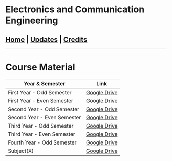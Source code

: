 # Electronics and Communication Engineering

## [Home](../main/index.md) | [Updates](../main/updates.md) | [Credits](../main/credits.md)

---

# Course Material

| Year & Semester             | Link                                                                                                    |
| --------------------------- | ------------------------------------------------------------------------------------------------------- |
| First Year - Odd Semester   | [Google Drive](https://drive.google.com/drive/folders/1FiCgEa91I-XJijdQoLoWKjrkUnn9t7mN?usp=sharing)    |
| First Year - Even Semester  | [Google Drive](https://drive.google.com/drive/folders/1ao2QZAWeJbthGnulw6hSe1J2NzJcK880?usp=sharing)    |
| Second Year - Odd Semester  | [Google Drive](https://drive.google.com/drive/folders/1RkvfO6Y54Rh-h41R-hzkFLErnRX2v54A?usp=sharing)    |
| Second Year - Even Semester | [Google Drive](https://drive.google.com/drive/folders/1J-ktlXfEXoJSCnfRvROSQF4N1LjdeOGB?usp=share_link) |
| Third Year - Odd Semester   | [Google Drive](https://drive.google.com/drive/folders/1Zj5ip0PWB6Jsq66LXKk3CgMfZ1eJngsj?usp=sharing)    |
| Third Year - Even Semester  | [Google Drive](https://drive.google.com/drive/folders/1q1w49ZzcIjRIcJBF1NAM7dztT-HbxqiN?usp=sharing)    |
| Fourth Year - Odd Semester  | [Google Drive](https://drive.google.com/drive/folders/1hQXDFNJU64k4nqFU0l1HYoKlXhpHviSu?usp=sharing)    |
| Subject(X)                  | [Google Drive](https://drive.google.com/drive/folders/1w6TC8Nvqv99ARGcYEdXn9v5BOqok6sxB?usp=sharing)    |
